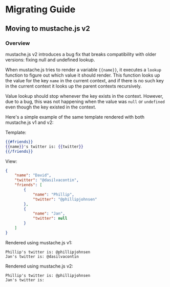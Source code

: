 # Migrating Guide

## Moving to mustache.js v2

### Overview

mustache.js v2 introduces a bug fix that breaks compatibility with older versions: fixing null and undefined lookup.

When mustache.js tries to render a variable `{{name}}`, it executes a `lookup` function to figure out which value it should render. This function looks up the value for the key `name` in the current context, and if there is no such key in the current context it looks up the parent contexts recursively.

Value lookup should stop whenever the key exists in the context. However, due to a bug, this was not happening when the value was `null` or `undefined` even though the key existed in the context.

Here's a simple example of the same template rendered with both mustache.js v1 and v2:

Template:
```mustache
{{#friends}}
{{name}}'s twitter is: {{twitter}}
{{/friends}}
```

View:
```json
{
    "name": "David",
    "twitter": "@dasilvacontin",
    "friends": [
        {
            "name": "Phillip",
            "twitter": "@phillipjohnsen"
        },
        {
            "name": "Jan",
            "twitter": null
        }
    ]
}
```

Rendered using mustache.js v1:
```text
Phillip's twitter is: @phillipjohnsen
Jan's twitter is: @dasilvacontin
```

Rendered using mustache.js v2:
```text
Phillip's twitter is: @phillipjohnsen
Jan's twitter is:
```